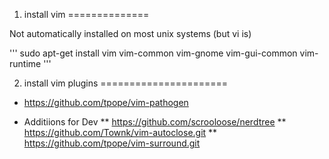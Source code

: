 1. install vim
==============

Not automatically installed on most unix systems (but vi is)

'''
sudo apt-get install vim vim-common vim-gnome vim-gui-common vim-runtime 
'''

2. install vim plugins
======================

* https://github.com/tpope/vim-pathogen

* Additiions for Dev
** https://github.com/scrooloose/nerdtree
** https://github.com/Townk/vim-autoclose.git
** https://github.com/tpope/vim-surround.git
